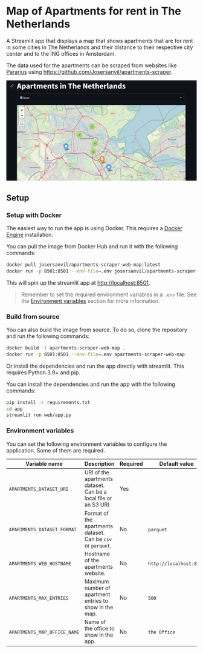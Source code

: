 # Map of Apartments for rent in The Netherlands

A Streamlit app that displays a map that shows apartments that are for rent in some cities in The Netherlands and their distance
to their respective city center and to the ING offices in Amsterdam.

The data used for the apartments can be scraped from websites like [Pararius](https://www.pararius.com/apartments/amsterdam) using <https://github.com/Josersanvil/apartments-scraper>.

![site-image](docs/images/site-image.png)

## Setup

### Setup with Docker

The easiest way to run the app is using Docker. This requires a [Docker Engine](https://docs.docker.com/engine/) installation.

You can pull the image from Docker Hub and run it with the following commands:

```bash
docker pull josersanvil/apartments-scraper-web-map:latest
docker run -p 8501:8501 --env-file=.env josersanvil/apartments-scraper-web-map:latest
```

This will spin up the streamlit app at <http://localhost:8501>.

> Remember to set the required environment variables in a `.env` file. See the [Environment variables](#environment-variables) section for more information.

### Build from source

You can also build the image from source. To do so, clone the repository and run the following commands:

```bash
docker build -t apartments-scraper-web-map .
docker run -p 8501:8501 --env-file=.env apartments-scraper-web-map
```

Or install the dependencies and run the app directly with streamlit. This requires Python 3.9+ and pip.

You can install the dependencies and run the app with the following commands:

```bash
pip install -r requirements.txt
cd app
streamlit run web/app.py
```

### Environment variables

You can set the following environment variables to configure the application. Some of them are required.

| Variable name | Description | Required | Default value |
| --- | --- | --- | --- |
| `APARTMENTS_DATASET_URI` | URI of the apartments dataset. Can be a local file or an S3 URI. | Yes | |
| `APARTMENTS_DATASET_FORMAT` | Format of the apartments dataset. Can be `csv` or `parquet`. | No | `parquet` |
| `APARTMENTS_WEB_HOSTNAME` | Hostname of the apartments website. | No | `http://localhost:8501` |
| `APARTMENTS_MAX_ENTRIES` | Maximum number of apartment entries to show in the map. | No | `500` |
| `APARTMENTS_MAP_OFFICE_NAME` | Name of the office to show in the app. | No | `the Office` |
